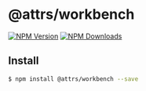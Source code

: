 # @attrs/workbench

[![NPM Version][npm-image]][npm-url] [![NPM Downloads][downloads-image]][downloads-url]

[npm-image]: https://img.shields.io/npm/v/@attrs/workbench.svg?style=flat
[npm-url]: https://npmjs.org/package/@attrs/workbench
[downloads-image]: https://img.shields.io/npm/dm/@attrs/workbench.svg?style=flat
[downloads-url]: https://npmjs.org/package/@attrs/workbench

## Install
```sh
$ npm install @attrs/workbench --save
```
